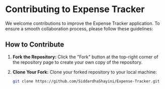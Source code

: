 # Contributing to Expense Tracker

We welcome contributions to improve the Expense Tracker application. To ensure a smooth collaboration process, please follow these guidelines:

## How to Contribute

1. **Fork the Repository:** Click the "Fork" button at the top-right corner of the repository page to create your own copy of the repository.

2. **Clone Your Fork:** Clone your forked repository to your local machine:
   ```bash
   git clone https://github.com/SiddardhaShayini/Expense-Tracker.git
